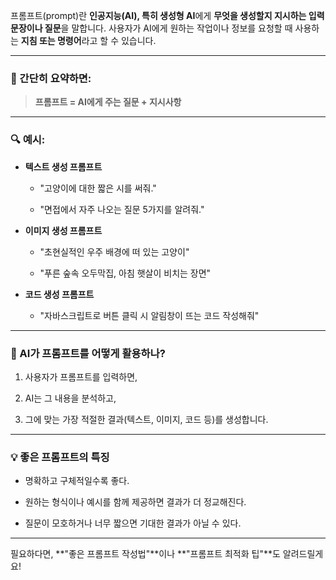
프롬프트(prompt)란 **인공지능(AI), 특히 생성형 AI**에게 **무엇을 생성할지 지시하는 입력 문장이나 질문**을 말합니다. 사용자가 AI에게 원하는 작업이나 정보를 요청할 때 사용하는 **지침 또는 명령어**라고 할 수 있습니다.

---

### 📌 간단히 요약하면:

> **프롬프트 = AI에게 주는 질문 + 지시사항**

---

### 🔍 예시:

- **텍스트 생성 프롬프트**
    
    - "고양이에 대한 짧은 시를 써줘."
        
    - "면접에서 자주 나오는 질문 5가지를 알려줘."
        
- **이미지 생성 프롬프트**
    
    - "초현실적인 우주 배경에 떠 있는 고양이"
        
    - "푸른 숲속 오두막집, 아침 햇살이 비치는 장면"
        
- **코드 생성 프롬프트**
    
    - "자바스크립트로 버튼 클릭 시 알림창이 뜨는 코드 작성해줘"
        

---

### 🧠 AI가 프롬프트를 어떻게 활용하나?

1. 사용자가 프롬프트를 입력하면,
    
2. AI는 그 내용을 분석하고,
    
3. 그에 맞는 가장 적절한 결과(텍스트, 이미지, 코드 등)를 생성합니다.
    

---

### 💡 좋은 프롬프트의 특징

- 명확하고 구체적일수록 좋다.
    
- 원하는 형식이나 예시를 함께 제공하면 결과가 더 정교해진다.
    
- 질문이 모호하거나 너무 짧으면 기대한 결과가 아닐 수 있다.
    

---

필요하다면, **"좋은 프롬프트 작성법"**이나 **"프롬프트 최적화 팁"**도 알려드릴게요!